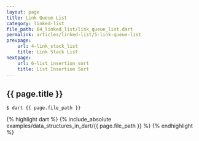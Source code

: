 ```yaml
---
layout: page
title: Link Queue List
category: linked-list
file_path: 04_linked_list/link_queue_list.dart
permalink: articles/linked-list/5-link-queue-list
prevpage: 
    url: 4-link_stack_list
    title: Link Stack List
nextpage:
    url: 6-list_insertion_sort
    title: List Insertion Sort
---
```


## {{ page.title }}

```terminal
$ dart {{ page.file_path }}
```      


{% highlight dart %}
{% include_absolute examples/data_structures_in_dart/{{ page.file_path }} %}
{% endhighlight %}      

